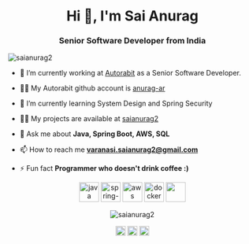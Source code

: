 <h1 align="center">Hi 👋, I'm Sai Anurag</h1>
<h3 align="center">Senior Software Developer from India</h3>

<p align="left"> <img src="https://komarev.com/ghpvc/?username=saianurag2" alt="saianurag2" /> </p>

- 🔭 I’m currently working at [Autorabit](https://www.autorabit.com) as a Senior Software Developer.
  
- 👨‍💻 My Autorabit github account is [anurag-ar](https://github.com/anurag-ar)

- 🌱 I’m currently learning System Design and Spring Security

- 👨‍💻 My projects are available at [saianurag2](https://github.com/saianurag2)

- 💬 Ask me about **Java, Spring Boot, AWS, SQL**

- 📫 How to reach me **varanasi.saianurag2@gmail.com**

- ⚡ Fun fact **Programmer who doesn't drink coffee :)**

<p align="center"> 
<img src="https://cdn.jsdelivr.net/gh/devicons/devicon@latest/icons/java/java-original.svg" alt="java" width="40" height="40"/>
<img src="https://cdn.jsdelivr.net/gh/devicons/devicon@latest/icons/spring/spring-original.svg" alt="spring-boot" width="40" height="40"/>
<img src="https://cdn.jsdelivr.net/gh/devicons/devicon@latest/icons/amazonwebservices/amazonwebservices-original-wordmark.svg" alt="aws" width="40" height="40"/> 
<img src="https://cdn.jsdelivr.net/gh/devicons/devicon@latest/icons/docker/docker-original.svg" alt="docker" width="40" height="40"/>
<img src="https://cdn.jsdelivr.net/gh/devicons/devicon@latest/icons/postgresql/postgresql-plain.svg" width="40" height="40"/></p><p align="center"> 
<img src="https://github-readme-stats.vercel.app/api?username=saianurag2&show_icons=true" alt="saianurag2" /> </p>

<p align="center">
<a href="https://twitter.com/veracious_vsa" target="blank"><img align="center" src="https://cdn.jsdelivr.net/npm/simple-icons@3.0.1/icons/twitter.svg" alt="veracious_vsa" height="20" width="20" /></a>
<a href="https://linkedin.com/in/sai-anurag-varanasi" target="blank"><img align="center" src="https://cdn.jsdelivr.net/npm/simple-icons@3.0.1/icons/linkedin.svg" alt="sai-anurag-varanasi" height="20" width="20" /></a>
<a href="https://instagram.com/saianurag2" target="blank"><img align="center" src="https://cdn.jsdelivr.net/npm/simple-icons@3.0.1/icons/instagram.svg" alt="saianurag2" height="20" width="20" /></a>
</p>
